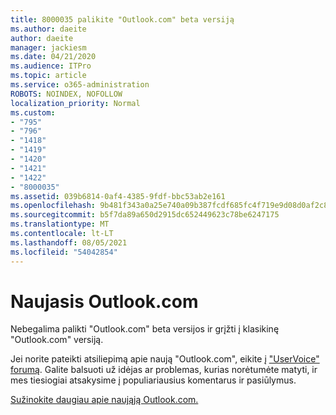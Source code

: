 ```yaml
---
title: 8000035 palikite "Outlook.com" beta versiją
ms.author: daeite
author: daeite
manager: jackiesm
ms.date: 04/21/2020
ms.audience: ITPro
ms.topic: article
ms.service: o365-administration
ROBOTS: NOINDEX, NOFOLLOW
localization_priority: Normal
ms.custom:
- "795"
- "796"
- "1418"
- "1419"
- "1420"
- "1421"
- "1422"
- "8000035"
ms.assetid: 039b6814-0af4-4385-9fdf-bbc53ab2e161
ms.openlocfilehash: 9b481f343a0a25e740a09b387fcdf685fc4f719e9d08d0af2c885f7441ff1b23
ms.sourcegitcommit: b5f7da89a650d2915dc652449623c78be6247175
ms.translationtype: MT
ms.contentlocale: lt-LT
ms.lasthandoff: 08/05/2021
ms.locfileid: "54042854"
---
```

# <a name="the-new-outlookcom"></a>Naujasis Outlook.com

Nebegalima palikti "Outlook.com" beta versijos ir grįžti į klasikinę "Outlook.com" versiją.
  
Jei norite pateikti atsiliepimą apie naują "Outlook.com", eikite į ["UserVoice" forumą](https://go.microsoft.com/fwlink/p/?linkid=851599). Galite balsuoti už idėjas ar problemas, kurias norėtumėte matyti, ir mes tiesiogiai atsakysime į populiariausius komentarus ir pasiūlymus.
  
[Sužinokite daugiau apie naująją Outlook.com.](https://go.microsoft.com/fwlink/p/?linkid=874356)
  